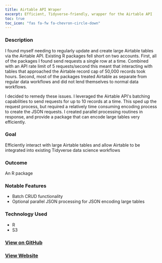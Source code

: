 ```yaml
---
title: Airtable API Wraper
excerpt: Efficient, Tidyverse-friendly, wrapper for the Airtable API
toc: true
toc_icon: "fas fa-fw fa-chevron-circle-down"
---
```

### Description
I found myself needing to regularly update and create large Airtable tables via the Airtable API. Existing R packages fell short on two accounts. First, all of the packages I found send requests a single row at a time. Combined with an API rate limit of 5 requests/second this meant that interacting with tables that approached the Airtable record cap of 50,000 records took hours. Second, most of the packages treated Airtable as separate from regular data workflows and did not lend themselves to normal data workflows.

I decided to remedy these issues. I leveraged the Airtable API's batching capabilities to send requests for up to 10 records at a time. This sped up the request process, but required a relatively time consuming encoding process to create the JSON requests. I created parallel processing routines in response, and provide a package that can encode large tables very efficiently.

### Goal
Efficiently interact with large Airtable tables and allow Airtable to be integrated into existing Tidyverse data science workflows

### Outcome
An R package

### Notable Features
* Batch CRUD functionality
* Optional parallel JSON processing for JSON encoding large tables

### Technology Used
* R
* S3

### [View on GitHub](https://github.com/matthewjrogers/rairtable)
### [View Website](https://matthewjrogers.github.io/rairtable/)
